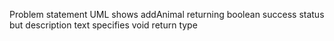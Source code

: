 Problem statement UML shows addAnimal returning boolean success status but description text specifies void return type
